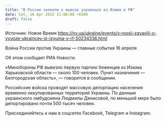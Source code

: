 ```yaml
---
title: "В России заявили о вывозе украинцев из Изюма в РФ"
date: Sat, 16 Apr 2022 11:06:00 +0300
draft: false
---
```

Источник: Новое Время https://nv.ua/ukraine/events/v-rossii-zayavili-o-vyvoze-ukraincev-iz-izyuma-v-rf-50234336.html


Война России против Украины — главные события 16 апреля

Об этом сообщает РИА Новости.

«Минобороны РФ вывезло первую партию беженцев из Изюма Харьковской области — около 100 человек. Пункт назначения — Белгородская область», — говорится в сообщении.

Российские войска проводят массовую депортацию населения временно оккупированных территорий Украины. По данным украинского омбудсмена Людмилы Денисовой, по меньшей мере было депортировано почти 500 тысяч человек.

Присоединяйтесь к нам в соцсетях Facebook, Telegram и Instagram.

